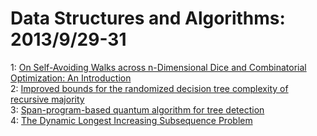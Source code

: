 # Data Structures and Algorithms: 2013/9/29-31  
1: [On Self-Avoiding Walks across n-Dimensional Dice and Combinatorial  Optimization: An Introduction](https://doi.org/10.48550/arXiv.1309.7508)  
2: [Improved bounds for the randomized decision tree complexity of recursive  majority](https://doi.org/10.48550/arXiv.1309.7565)  
3: [Span-program-based quantum algorithm for tree detection](https://doi.org/10.48550/arXiv.1309.7713)  
4: [The Dynamic Longest Increasing Subsequence Problem](https://doi.org/10.48550/arXiv.1309.7724)  